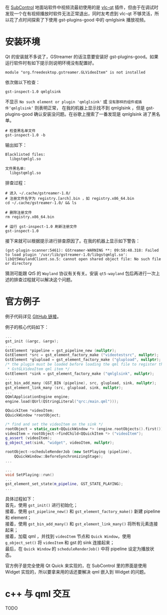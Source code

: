 在 [SubControl](https://github.com/zt-luo/SubControl) 地面站软件中视频流最初使用的是 [vlc-qt](https://github.com/vlc-qt/vlc-qt) 插件，但由于在调试时发现一个在有视频播放时软件无法正常退出，同时友考虑到 vlc-qt 不够灵活，所以花了点时间探索了下使用 gst-plugins-good 中的 qmlglsink 播放视频。
<!--more-->

# 安装环境

Qt 的安装就不多说了，GStreamer 的话注意要安装好 gst-plugins-good。如果运行软件时有如下提示则说明环境没有配置好。

```
module "org.freedesktop.gstreamer.GLVideoItem" is not installed
```
依次做以下检查：
``` shell
gst-inspect-1.0 qmlglsink
```
不显示 `No such element or plugin 'qmlglsink'` 或 `没有那样的组件或插件‘qmlglsink’` 则表明正常，
在我的机器上显示找不到 qmlglsink ，但是 gst-plugins-good 确认安装没问题。在谷歌上搜索了一番发现是 qmlglsink 进了黑名单。

``` shell
# 检查黑名单文件
gst-inspect-1.0 -b
```
输出如下：
``` shell
Blacklisted files:
  libgstqmlgl.so

文件黑名单:
  libgstqmlgl.so
```

排查过程：
``` shell
# 进入 ~/.cache/gstreamer-1.0/
# 注册文件名字为 registry.[arch].bin ，如 registry.x86_64.bin
cd ~/.cache/gstreamer-1.0/ && ls

# 删除注册文件
rm registry.x86_64.bin

# 运行 gst-inspect-1.0 刷新注册文件
gst-inspect-1.0
```
接下来就可以根据提示进行排查原因了。在我的机器上显示如下警告：

`(gst-plugin-scanner:5461): GStreamer-WARNING **: 09:58:48.318: Failed to load plugin '/usr/lib/gstreamer-1.0/libgstqmlgl.so': libQt5WaylandClient.so.5: cannot open shared object file: No such file or directory`

猜测可能跟 Qt5 的 `Wayland` 协议有关有关。安装 `qt5-wayland` 包后再进行一次上述的排查过程就可以解决这个问题。

# 官方例子

例子代码详见 [GItHub 链接](https://github.com/GStreamer/gst-plugins-good/tree/master/tests/examples/qt/qmlsink)。

例子的核心代码如下：

``` cpp
...
gst_init (&argc, &argv);
...
GstElement *pipeline = gst_pipeline_new (nullptr);
GstElement *src = gst_element_factory_make ("videotestsrc", nullptr);
GstElement *glupload = gst_element_factory_make ("glupload", nullptr);
/* the plugin must be loaded before loading the qml file to register the
 * GstGLVideoItem qml item */
GstElement *sink = gst_element_factory_make ("qmlglsink", nullptr);
...
gst_bin_add_many (GST_BIN (pipeline), src, glupload, sink, nullptr);
gst_element_link_many (src, glupload, sink, nullptr);
...
QQmlApplicationEngine engine;
engine.load(QUrl(QStringLiteral("qrc:/main.qml")));

QQuickItem *videoItem;
QQuickWindow *rootObject;

/* find and set the videoItem on the sink */
rootObject = static_cast<QQuickWindow *> (engine.rootObjects().first());
videoItem = rootObject->findChild<QQuickItem *> ("videoItem");
g_assert (videoItem);
g_object_set(sink, "widget", videoItem, nullptr);

rootObject->scheduleRenderJob (new SetPlaying (pipeline),
    QQuickWindow::BeforeSynchronizingStage);
...

...
void SetPlaying::run()
...
gst_element_set_state(m_pipeline, GST_STATE_PLAYING);
...
```

具体过程如下：  
首先，使用 `gst_init()` 进行初始化；  
接着，使用 `gst_pipeline_new()` 和 `gst_element_factory_make()` 新建 pipeline 和 element；  
接着，使用 `gst_bin_add_many()` 和  `gst_element_link_many()` 将所有元素连接起来；  
接着，加载 qml ，并找到 `videoItem` 节点和 `Quick Window`，使用 `g_object_set()` 将 `videoItem` 和 gst 的 sink 连接起来；  
最后，在 `Quick Window` 的 `scheduleRenderJob()` 中将 pipeline 设定为播放状态。  

官方例子是完全使用 Qt Quick 来实现的，在 SubControl 里的界面是使用 Widget 实现的，所以要拿来用的话还要解决 qml 嵌入到 Widget 的问题。

# c++ 与 qml 交互  

TODO


<!-- [![HitCount](http://hits.dwyl.io/ztluo/post.svg)](http://hits.dwyl.io/ztluo/post) -->

